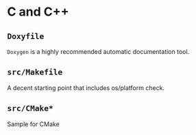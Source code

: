 # C and C++

## `Doxyfile`

`Doxygen` is a highly recommended automatic documentation tool.

## `src/Makefile`

A decent starting point that includes os/platform check.

## `src/CMake*`

Sample for CMake
